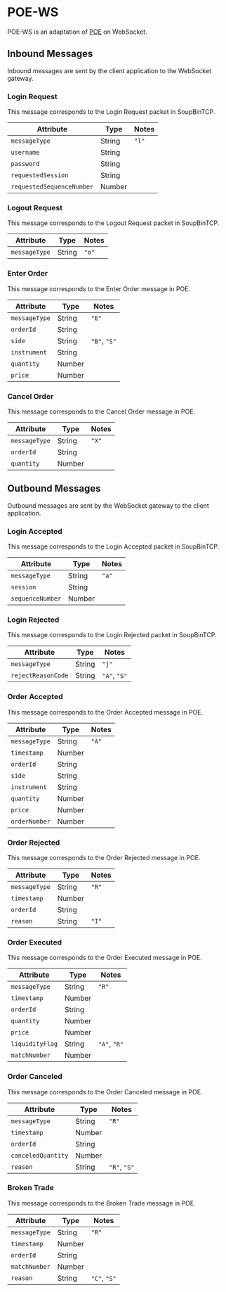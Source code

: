 POE-WS
======

POE-WS is an adaptation of [POE][] on WebSocket.

  [POE]: ../../parity-net/doc/POE.md


Inbound Messages
----------------

Inbound messages are sent by the client application to the WebSocket gateway.


### Login Request

This message corresponds to the Login Request packet in SoupBinTCP.

Attribute                 | Type   | Notes
--------------------------|--------|------
`messageType`             | String | `"l"`
`username`                | String |
`password`                | String |
`requestedSession`        | String |
`requestedSequenceNumber` | Number |


### Logout Request

This message corresponds to the Logout Request packet in SoupBinTCP.

Attribute     | Type   | Notes
--------------|--------|------
`messageType` | String | `"o"`


### Enter Order

This message corresponds to the Enter Order message in POE.

Attribute     | Type   | Notes
--------------|--------|-------------
`messageType` | String | `"E"`
`orderId`     | String |
`side`        | String | `"B"`, `"S"`
`instrument`  | String |
`quantity`    | Number |
`price`       | Number |


### Cancel Order

This message corresponds to the Cancel Order message in POE.

Attribute     | Type   | Notes
--------------|--------|------
`messageType` | String | `"X"`
`orderId`     | String |
`quantity`    | Number |


Outbound Messages
-----------------

Outbound messages are sent by the WebSocket gateway to the client application.


### Login Accepted

This message corresponds to the Login Accepted packet in SoupBinTCP.

Attribute        | Type   | Notes
-----------------|--------|------
`messageType`    | String | `"a"`
`session`        | String |
`sequenceNumber` | Number |


### Login Rejected

This message corresponds to the Login Rejected packet in SoupBinTCP.

Attribute          | Type   | Notes
-------------------|--------|-------------
`messageType`      | String | `"j"`
`rejectReasonCode` | String | `"A"`, `"S"`


### Order Accepted

This message corresponds to the Order Accepted message in POE.

Attribute     | Type   | Notes
--------------|--------|------
`messageType` | String | `"A"`
`timestamp`   | Number |
`orderId`     | String |
`side`        | String |
`instrument`  | String |
`quantity`    | Number |
`price`       | Number |
`orderNumber` | Number |


### Order Rejected 

This message corresponds to the Order Rejected message in POE.

Attribute     | Type   | Notes
--------------|--------|------
`messageType` | String | `"R"`
`timestamp`   | Number |
`orderId`     | String |
`reason`      | String | `"I"`


### Order Executed

This message corresponds to the Order Executed message in POE.

Attribute       | Type   | Notes
----------------|--------|-------------
`messageType`   | String | `"R"`
`timestamp`     | Number |
`orderId`       | String |
`quantity`      | Number |
`price`         | Number |
`liquidityFlag` | String | `"A"`, `"R"`
`matchNumber`   | Number |


### Order Canceled

This message corresponds to the Order Canceled message in POE.

Attribute          | Type   | Notes
-------------------|--------|-------------
`messageType`      | String | `"R"`
`timestamp`        | Number |
`orderId`          | String |
`canceledQuantity` | Number |
`reason`           | String | `"R"`, `"S"`


### Broken Trade

This message corresponds to the Broken Trade message in POE.

Attribute          | Type   | Notes
-------------------|--------|-------------
`messageType`      | String | `"R"`
`timestamp`        | Number |
`orderId`          | String |
`matchNumber`      | Number |
`reason`           | String | `"C"`, `"S"`
